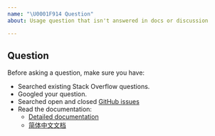 ```yaml
---
name: "\U0001F914 Question"
about: Usage question that isn't answered in docs or discussion

---
```


## Question

Before asking a question, make sure you have:

- Searched existing Stack Overflow questions.
- Googled your question.
- Searched open and closed [GitHub issues](https://github.com/pingcap/dm/issues?q=is%3Aissue)
- Read the documentation:
    - [Detailed documentation](https://pingcap.com/docs/tools/data-migration-overview/)
    - [简体中文文档](https://github.com/pingcap/tidb-tools/blob/docs/docs/dm/zh_CN/README.md)
